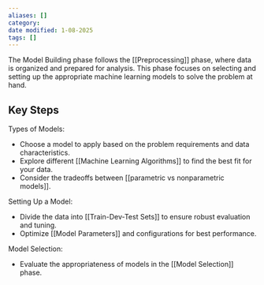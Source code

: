 ```yaml
---
aliases: []
category:
date modified: 1-08-2025
tags: []
---
```

The Model Building phase follows the [[Preprocessing]] phase, where data is organized and prepared for analysis. This phase focuses on selecting and setting up the appropriate machine learning models to solve the problem at hand.
## Key Steps

Types of Models:
- Choose a model to apply based on the problem requirements and data characteristics.
- Explore different [[Machine Learning Algorithms]] to find the best fit for your data.
- Consider the tradeoffs between [[parametric vs nonparametric models]].

Setting Up a Model:
- Divide the data into [[Train-Dev-Test Sets]] to ensure robust evaluation and tuning.
- Optimize [[Model Parameters]] and configurations for best performance.

Model Selection:
- Evaluate the appropriateness of models in the [[Model Selection]] phase.

